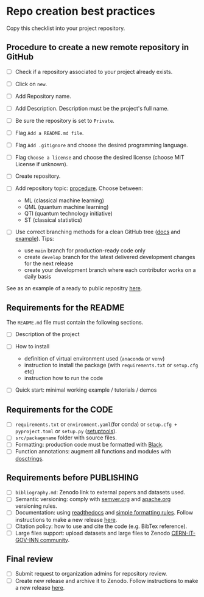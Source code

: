 # Repo creation best practices

Copy this checklist into your project repository.

## Procedure to create a new remote repository in GitHub
  
- [ ] Check if a repository associated to your project already exists.
- [ ] Click on `new`.
- [ ] Add Repository name.
- [ ] Add Description. Description must be the project's full name.
- [ ] Be sure the repository is set to `Private`.
- [ ] Flag `Add a README.md file`.
- [ ] Flag `Add .gitignore` and choose the desired programming language.
- [ ] Flag `Choose a license` and choose the desired license (choose MIT License
if unknown).
- [ ] Create repository.
- [ ] Add repository topic: [procedure](https://docs.github.com/en/repositories/managing-your-repositorys-settings-and-features/customizing-your-repository/classifying-your-repository-with-topics).
  Choose between:

  - ML (classical machine learning)
  - QML (quantum machine learning)
  - QTI (quantum technology initiative)
  - ST (classical statistics)

- [ ] Use correct branching methods for a clean GitHub tree
([docs](https://gist.github.com/stuartsaunders/448036/5ae4e961f02e441e98528927d071f51bf082662f)
and [example](https://nvie.com/posts/a-successful-git-branching-model/)). Tips:

  - use `main` branch for production-ready code only
  - create `develop` branch for the latest delivered development changes for the next release
  - create your development branch where each contributor works on a daily basis

See as an example of a ready to public repositry
[here](https://github.com/CERN-IT-GOV-INN/PyMandelbrot).

## Requirements for the README

The `README.md` file must contain the following sections.

- [ ] Description of the project
- [ ] How to install

  - definition of virtual environment used (`anaconda` or `venv`)
  - instruction to install the package (with `requirements.txt` or `setup.cfg` etc)
  - instruction how to run the code

- [ ] Quick start: minimal working example / tutorials / demos

## Requirements for the CODE

- [ ] `requirements.txt` or `environment.yaml`(for conda) or
`setup.cfg + pyproject.toml` or `setup.py`
([setuptools](https://setuptools.pypa.io/en/latest/)).
- [ ] `src/packagename` folder with source files.
- [ ] Formatting: production code must be formatted with
[Black](https://github.com/psf/black).
- [ ] Function annotations: augment all functions and modules with
[dosctrings](https://sphinxcontrib-napoleon.readthedocs.io/en/latest/index.html).

## Requirements before PUBLISHING

- [ ] `bibliography.md`: Zenodo link to external papers and datasets used.
- [ ] Semantic versioning: comply with [semver.org](https://github.com/semver/semver/blob/master/semver.md) and [apache.org](https://apr.apache.org/versioning.html) versioning rules.
- [ ] Documentation: using [readthedocs](https://docs.readthedocs.io/en/stable/tutorial/)
and [simple formatting rules](https://hplgit.github.io/teamods/sphinx_api/html/sphinx_api.html).
Follow instructions to make a
new release [here](how_to/how_to_make_release.md).
- [ ] Citation policy: how to use and cite the code (e.g. BibTex reference).
- [ ] Large files support: upload datasets and large files to Zenodo
[CERN-IT-GOV-INN community](https://zenodo.org/communities/cern-it-gov-inn/).

## Final review

- [ ] Submit request to organization admins for repository review.
- [ ] Create new release and archive it to Zenodo. Follow instructions to make a
new release [here](how_to/how_to_make_release.md).
